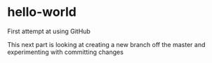 # hello-world
First attempt at using GitHub

This next part is looking at creating a new branch off the master and experimenting with committing changes
